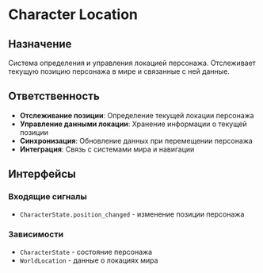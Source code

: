 # Character Location

## Назначение
Система определения и управления локацией персонажа. Отслеживает текущую позицию персонажа в мире и связанные с ней данные.

## Ответственность
- **Отслеживание позиции**: Определение текущей локации персонажа
- **Управление данными локации**: Хранение информации о текущей позиции
- **Синхронизация**: Обновление данных при перемещении персонажа
- **Интеграция**: Связь с системами мира и навигации

## Интерфейсы

### Входящие сигналы
- `CharacterState.position_changed` - изменение позиции персонажа

### Зависимости
- `CharacterState` - состояние персонажа
- `WorldLocation` - данные о локациях мира 